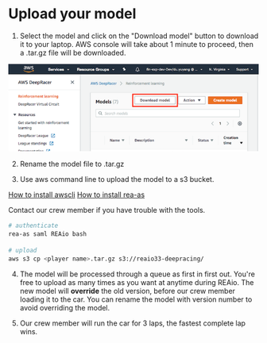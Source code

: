 # Upload your model

1. Select the model and click on the "Download model" button to download it to your laptop. AWS console will take about 1 minute to proceed, then a <model>.tar.gz file will be downloaded.

![Download button](image/download_model.png)

2. Rename the model file to <player name>.tar.gz

3. Use aws command line to upload the model to a s3 bucket.

[How to install awscli](https://docs.aws.amazon.com/cli/latest/userguide/cli-chap-install.html)
[How to install rea-as](https://git.realestate.com.au/cowbell/rea-as)

Contact our crew member if you have trouble with the tools.

```bash
# authenticate
rea-as saml REAio bash

# upload
aws s3 cp <player name>.tar.gz s3://reaio33-deepracing/
```

4. The model will be processed through a queue as first in first out. You're free to upload as many times as you want at anytime during REAio. The new model will **override** the old version, before our crew member loading it to the car. You can rename the model with version number to avoid overriding the model.

5. Our crew member will run the car for 3 laps, the fastest complete lap wins.